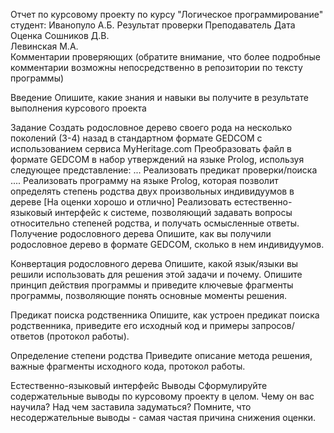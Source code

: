 Отчет по курсовому проекту
по курсу "Логическое программирование"
студент: Иванопуло А.Б.
Результат проверки
Преподаватель	Дата	Оценка
Сошников Д.В.		
Левинская М.А.		
Комментарии проверяющих (обратите внимание, что более подробные комментарии возможны непосредственно в репозитории по тексту программы)

Введение
Опишите, какие знания и навыки вы получите в результате выполнения курсового проекта

Задание
Создать родословное дерево своего рода на несколько поколений (3-4) назад в стандартном формате GEDCOM с использованием сервиса MyHeritage.com
Преобразовать файл в формате GEDCOM в набор утверждений на языке Prolog, используя следующее представление: ...
Реализовать предикат проверки/поиска ....
Реализовать программу на языке Prolog, которая позволит определять степень родства двух произвольных индивидуумов в дереве
[На оценки хорошо и отлично] Реализовать естественно-языковый интерфейс к системе, позволяющий задавать вопросы относительно степеней родства, и получать осмысленные ответы.
Получение родословного дерева
Опишите, как вы получили родословное дерево в формате GEDCOM, сколько в нем индивидуумов.

Конвертация родословного дерева
Опишите, какой язык/языки вы решили использовать для решения этой задачи и почему. Опишите принцип действия программы и приведите ключевые фрагменты программы, позволяющие понять основные моменты решения.

Предикат поиска родственника
Опишите, как устроен предикат поиска родственника, приведите его исходный код и примеры запросов/ответов (протокол работы).

Определение степени родства
Приведите описание метода решения, важные фрагменты исходного кода, протокол работы.

Естественно-языковый интерфейс
Выводы
Сформулируйте содержательные выводы по курсовому проекту в целом. Чему он вас научила? Над чем заставила задуматься? Помните, что несодержательные выводы - самая частая причина снижения оценки.
